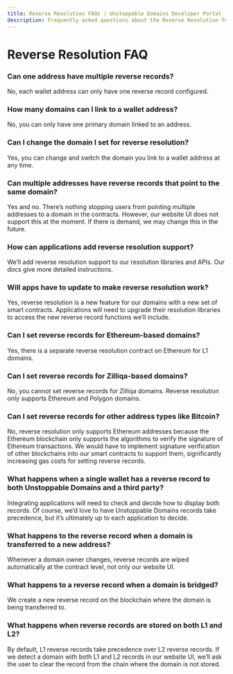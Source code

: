 ```yaml
---
title: Reverse Resolution FAQs | Unstoppable Domains Developer Portal
description: Frequently asked questions about the Reverse Resolution feature of Unstoppable Domains.
---
```


# Reverse Resolution FAQ

### Can one address have multiple reverse records?

No, each wallet address can only have one reverse record configured.

### How many domains can I link to a wallet address?

No, you can only have one primary domain linked to an address.

### Can I change the domain I set for reverse resolution?

Yes, you can change and switch the domain you link to a wallet address at any time.

### Can multiple addresses have reverse records that point to the same domain?

Yes and no. There’s nothing stopping users from pointing multiple addresses to a domain in the contracts. However, our website UI does not support this at the moment. If there is demand, we may change this in the future.

### How can applications add reverse resolution support?

We’ll add reverse resolution support to our resolution libraries and APIs. Our docs give more detailed instructions.

### Will apps have to update to make reverse resolution work?

Yes, reverse resolution is a new feature for our domains with a new set of smart contracts. Applications will need to upgrade their resolution libraries to access the new reverse record functions we’ll include.

### Can I set reverse records for Ethereum-based domains?

Yes, there is a separate reverse resolution contract on Ethereum for L1 domains.

### Can I set reverse records for Zilliqa-based domains?

No, you cannot set reverse records for Zilliqa domains. Reverse resolution only supports Ethereum and Polygon domains.

### Can I set reverse records for other address types like Bitcoin?

No, reverse resolution only supports Ethereum addresses because the Ethereum blockchain only supports the algorithms to verify the signature of Ethereum transactions. We would have to implement signature verification of other blockchains into our smart contracts to support them, significantly increasing gas costs for setting reverse records.

### What happens when a single wallet has a reverse record to both Unstoppable Domains and a third party?

Integrating applications will need to check and decide how to display both records. Of course, we’d love to have Unstoppable Domains records take precedence, but it’s ultimately up to each application to decide.

### What happens to the reverse record when a domain is transferred to a new address?

Whenever a domain owner changes, reverse records are wiped automatically at the contract level, not only our website UI.

### What happens to a reverse record when a domain is bridged?

We create a new reverse record on the blockchain where the domain is being transferred to.

### What happens when reverse records are stored on both L1 and L2?

By default, L1 reverse records take precedence over L2 reverse records. If we detect a domain with both L1 and L2 records in our website UI, we’ll ask the user to clear the record from the chain where the domain is not stored.
